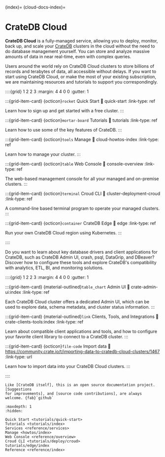 (index)=
(cloud-docs-index)=

# CrateDB Cloud

**CrateDB Cloud** is a fully-managed service, allowing you to deploy, monitor,
back up, and scale your [CrateDB] clusters in the cloud without the need to do
database management yourself. You can store and analyze massive amounts of data
in near real-time, even with complex queries.

Users around the world rely on CrateDB Cloud clusters to store billions of records
and terabytes of data, all accessible without delays. If you want to start using
CrateDB Cloud, or make the most of your existing subscription, we are maintaining
resources and tutorials to support you correspondingly.


::::{grid} 1 2 2 3
:margin: 4 4 0 0
:gutter: 1


:::{grid-item-card} {octicon}`rocket` Quick Start
:link: quick-start
:link-type: ref

Learn how to sign up and get started with a free cluster.
:::


:::{grid-item-card} {octicon}`mortar-board` Tutorials
:link: tutorials
:link-type: ref

Learn how to use some of the key features of CrateDB.
:::



:::{grid-item-card} {octicon}`tools` Manage
:link: cloud-howtos-index
:link-type: ref

Learn how to manage your cluster.
:::


:::{grid-item-card} {octicon}`table` Web Console
:link: console-overview
:link-type: ref

The web-based management console for all your managed and on-premise
clusters.
:::


:::{grid-item-card} {octicon}`terminal` Croud CLI
:link: cluster-deployment-croud
:link-type: ref

A command-line based terminal program to operate your managed clusters.
:::


:::{grid-item-card} {octicon}`container` CrateDB Edge
:link: edge
:link-type: ref

Run your own CrateDB Cloud region using Kubernetes.
:::


::::


Do you want to learn about key database drivers and client applications for 
CrateDB, such as CrateDB Admin UI, crash, psql, DataGrip, and DBeaver? Discover
how to configure these tools and explore CrateDB's compatibility with analytics,
ETL, BI, and monitoring solutions.


::::{grid} 1 2 2 3
:margin: 4 4 0 0
:gutter: 1


:::{grid-item-card} {material-outlined}`table_chart` Admin UI
:link: crate-admin-ui:index
:link-type: ref

Each CrateDB Cloud cluster offers a dedicated Admin UI, which can be used to explore
data, schema metadata, and cluster status information.
:::

:::{grid-item-card} {material-outlined}`link` Clients, Tools, and Integrations
:link: crate-clients-tools:index
:link-type: ref

Learn about compatible client applications and tools, and how to configure
your favorite client library to connect to a CrateDB cluster.
:::

:::{grid-item-card} {octicon}`file-code` Import data
:link: https://community.crate.io/t/importing-data-to-cratedb-cloud-clusters/1467
:link-type: url

Learn how to import data into your CrateDB Cloud clusters.
:::

::::


```{note}
Like [CrateDB itself], this is an open source documentation project. [Suggestions
for improvements], and [source code contributions], are always welcome. {fab}`github`
```


```{toctree}
:maxdepth: 1
:hidden:

Quick Start <tutorials/quick-start>
Tutorials <tutorials/index>
Services <reference/services>
Manage <howtos/index>
Web Console <reference/overview>
Croud CLI <tutorials/deploy/croud>
tutorials/edge/index
Reference <reference/index>
```

[CrateDB]: https://crate.io/product/
[Croud CLI]: https://crate.io/docs/cloud/cli/
[How-To Guides]: https://crate.io/docs/cloud/en/latest/howtos/
[Reference]: https://crate.io/docs/cloud/en/latest/reference/
[CrateDB itself]: https://github.com/crate/crate
[source code contributions]: https://github.com/crate/cloud-docs/tree/main/docs
[suggestions for improvements]: https://github.com/crate/cloud-docs/issues
